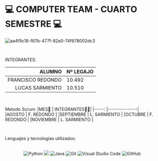 # 💻 COMPUTER TEAM - CUARTO SEMESTRE 💻 

![aa4f9c18-f67b-477f-82a0-74f678002dc3](https://github.com/CodeStrong2023/Computer-team/assets/118284952/956ab639-664e-4220-8c1c-3f25aaa18f14)

<br>

INTEGRANTES: 

|ALUMNO |Nº LEGAJO  |
|-------:|---------------|
|FRANCISCO REDONDO |10.492  | 
|LUCAS SARMIENTO   |10.510  |

<br>

Metodo Scrum: 
|MES📆      | INTEGRANTES👨‍💻|
|-----:     |---------------|
|AGOSTO     | F. REDONDO    |
|SEPTIEMBRE | L. SARMIENTO  |
|OCTUBRE    | F. REDONDO    |
|NOVIEMBRE  | L. SARMIENTO  |

<br>

Lenguajes y tecnologias utilizados:
<div align="center">
  <br>
  <!-- Python --> <img src="https://img.shields.io/badge/Python-FFD43B?style=for-the-badge&logo=python&logoColor=blue" alt="Python">
  <!-- JavaScript --> <img src="https://img.shields.io/badge/JavaScript-323330?style=for-the-badge&logo=javascript&logoColor=F7DF1E">
  <!-- Java -->  <img src="https://img.shields.io/badge/Java-007396?style=for-the-badge&logo=openjdk&logoColor=white&labelColor=007396" alt="Java">
  <!-- GIT --> <img src="https://img.shields.io/badge/Git-F05032?style=for-the-badge&logo=git&logoColor=white" alt="Git">
  <!-- Visual Studio Code--> <img src="https://img.shields.io/badge/Visual%20Studio%20Code-007ACC?style=for-the-badge&logo=visual-studio-code&logoColor=white" alt="Visual Studio Code">
  <!-- GitHub --> <img src="https://img.shields.io/badge/GitHub-000000?style=for-the-badge&logo=github&logoColor=white" alt="GitHub">
  <br>
</div>
